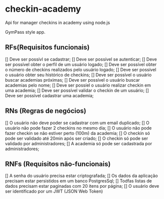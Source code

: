# checkin-academy
Api for manager checkins in academy using node.js

GymPass style app.

## RFs(Requisitos funcionais)

[] Deve ser possívl se cadastrar;
[] Deve ser possível se autenticar;
[] Deve ser possível obter o perfil de um usuário logado;
[] Deve ser possível obter o número de checkins realizados pelo usuário logado;
[] Deve ser possível o usuário obter seu histórico de checkins;
[] Deve ser possível o usuário buscar academias próximas;
[] Deve ser possível o usuário buscar academias pelo nome;
[] Deve ser possíel o usuário realizar checkin em uma academia;
[] Deve ser possível validar o checkin de um usuário;
[] Deve ser possível cadastrar uma academia;

## RNs (Regras de negócios)

[] O usuário não deve poder se cadastrar com um email duplicado;
[] O usuário não pode fazer 2 checkins no mesmo dia;
[] O usuário não pode fazer checkin se não estiver perto (100m) da academia;
[] O checkin só pode ser validado até 20min após ser criado;
[] O checkin só pode ser validado por administradores;
[] A academia só pode ser cadastrada por administradores;

## RNFs (Requisitos não-funcionais)

[] A senha do usuário precisa estar criptografada;
[] Os dados da aplicação precisam estar persistidos em um banco PostgresSql;
[] Todfas listas de dados precisam estar paginadas com 20 itens por página;
[] O usuário deve ser identificado por um JWT (JSON Web Token) 